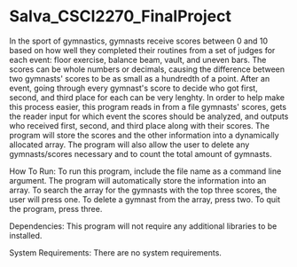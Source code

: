 # Salva_CSCI2270_FinalProject
In the sport of gymnastics, gymnasts receive scores between 0 and 10 based on how well they completed their routines from a set of judges for each event: floor exercise, balance beam, vault, and uneven bars. The scores can be whole numbers or decimals, causing the difference between two gymnasts' scores to be as small as a hundredth of a point. After an event, going through every gymnast's score to decide who got first, second, and third place for each can be very lenghty. In order to help make this process easier, this program reads in from a file gymnasts' scores, gets the reader input for which event the scores should be analyzed, and outputs who received first, second, and third place along with their scores. The program will store the scores and the other information into a dynamically allocated array. The program will also allow the user to delete any gymnasts/scores necessary and to count the total amount of gymnasts.

How To Run:
To run this program, include the file name as a command line argument. The program will automatically store the information into an array. To search the array for the gymnasts with the top three scores, the user will press one. To delete a gymnast from the array, press two. To quit the program, press three. 

Dependencies:
This program will not require any additional libraries to be installed. 

System Requirements:
There are no system requirements. 
